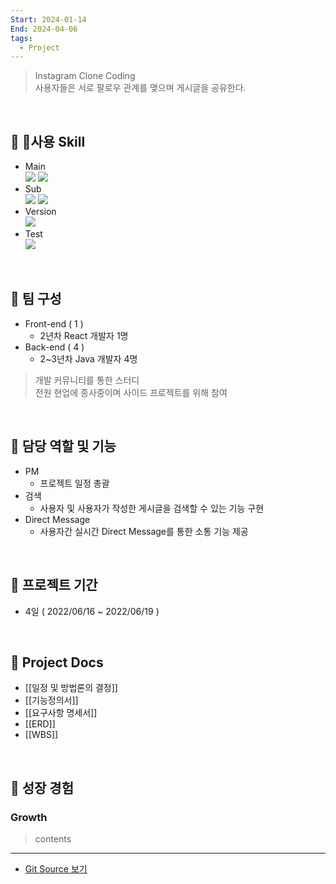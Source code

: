 ```yaml
---
Start: 2024-01-14
End: 2024-04-06
tags:
  - Project
---
```

> Instagram Clone Coding<br>
> 사용자들은 서로 팔로우 관계를 맺으며 게시글을 공유한다.

<br>

## 🔧 사용 Skill
- Main<br>
	 <img src="https://img.shields.io/badge/react-61DAFB?style=for-the-badge&logo=react&logoColor=white"> <img src="https://img.shields.io/badge/springboot-6DB33F?style=for-the-badge&logo=springboot&logoColor=white">
- Sub<br>
	<img src="https://img.shields.io/badge/docker-2496ED?style=for-the-badge&logo=docker&logoColor=white"> <img src="https://img.shields.io/badge/swagger-85EA2D?style=for-the-badge&logo=swagger&logoColor=white">
- Version<br>
	<img src="https://img.shields.io/badge/git-F05032?style=for-the-badge&logo=git&logoColor=white">
- Test<br>
	<img src="https://img.shields.io/badge/junit-25A162?style=for-the-badge&logo=junit5&logoColor=white">

<br>

## 🤝 팀 구성
- Front-end ( 1 )
	- 2년차 React 개발자 1명
- Back-end ( 4 )
	- 2~3년차 Java 개발자 4명

> 개발 커뮤니티를 통한 스터디 <br>
> 전원 현업에 종사중이며 사이드 프로젝트를 위해 참여 

<br>

## 🌟 담당 역할 및 기능
- PM
	- 프로젝트 일정 총괄
- 검색
	- 사용자 및 사용자가 작성한 게시글을 검색할 수 있는 기능 구현 
- Direct Message
	- 사용자간 실시간 Direct Message를 통한 소통 기능 제공

<br>

## 📆 프로젝트 기간
- 4일 ( 2022/06/16 ~ 2022/06/19 )

<br>

## 📃 Project Docs
- [[일정 및 방법론의 결정]]
- [[기능정의서]]
- [[요구사항 명세서]]
- [[ERD]]
- [[WBS]]

<br>  

## 👊 성장 경험
### **Growth**
> contents

---
- [Git Source 보기](#)